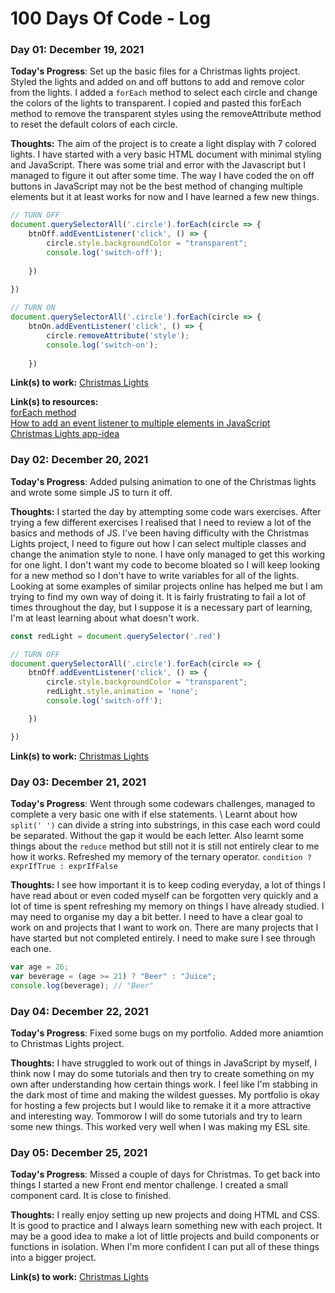 # 100 Days Of Code - Log

### Day 01: December 19, 2021 

**Today's Progress**: Set up the basic files for a Christmas lights project. Styled the lights and added on and off buttons to add and remove color from the lights. I added a ```forEach``` method to select each circle and change the colors of the lights to transparent. I copied and pasted this forEach method to remove the transparent styles using the removeAttribute method to reset the default colors of each circle. 

**Thoughts:** The aim of the project is to create a light display with 7 colored lights. I have started with a very basic HTML document with minimal styling and JavaScript. There was some trial and error with the Javascript but I managed to figure it out after some time. The way I have coded the on off buttons in JavaScript may not be the best method of changing multiple elements but it at least works for now and I have learned a few new things. 

```JavaScript
// TURN OFF
document.querySelectorAll('.circle').forEach(circle => {
    btnOff.addEventListener('click', () => {
        circle.style.backgroundColor = "transparent";
        console.log('switch-off');
        
    })
    
})

// TURN ON
document.querySelectorAll('.circle').forEach(circle => {
    btnOn.addEventListener('click', () => {
        circle.removeAttribute('style');
        console.log('switch-on');
        
    })
```
**Link(s) to work:** [Christmas Lights](https://github.com/bengera/christmas-lights)

**Link(s) to resources:** 
\
[forEach method](https://developer.mozilla.org/en-US/docs/Web/JavaScript/Reference/Global_Objects/Array/forEach)
\
[How to add an event listener to multiple elements in JavaScript](https://flaviocopes.com/how-to-add-event-listener-multiple-elements-javascript/)
\
[Christmas Lights app-idea](https://github.com/fahamidur/app-ideas/blob/master/Projects/1-Beginner/Christmas-Lights-App.md)


### Day 02: December 20, 2021 

**Today's Progress**: Added pulsing animation to one of the Christmas lights and wrote some simple JS to turn it off.

**Thoughts:** I started the day by attempting some code wars exercises. After trying a few different exercises I realised that I need to review a lot of the basics and methods of JS.
I've been having difficulty with the Christmas Lights project, I need to figure out how I can select multiple classes and change the animation style to none. I have only managed to 
get this working for one light. I don't want my code to become bloated so I will keep looking for a new method so I don't have to write variables for all of the lights.
Looking at some examples of similar projects online has helped me but I am trying to find my own way of doing it.
It is fairly frustrating to fail a lot of times throughout the day, but I suppose it is a necessary part of learning, I'm at least learning about what doesn't work.

```JavaScript
const redLight = document.querySelector('.red')

// TURN OFF
document.querySelectorAll('.circle').forEach(circle => {
    btnOff.addEventListener('click', () => {
        circle.style.backgroundColor = "transparent";
        redLight.style.animation = 'none';
        console.log('switch-off');

    })

})
```
**Link(s) to work:** [Christmas Lights](https://github.com/bengera/christmas-lights)


### Day 03: December 21, 2021 

**Today's Progress**: Went through some codewars challenges, managed to complete a very basic one with if else statements. 
\ Learnt about how  ```split(' ')``` can divide a string into substrings, in this case each word could be separated. Without the gap it would be each letter.
Also learnt some things about the ```reduce``` method but still not it is still not entirely clear to me how it works.
Refreshed my memory of the ternary operator. ```condition ? exprIfTrue : exprIfFalse```

**Thoughts:** I see how important it is to keep coding everyday, a lot of things I have read about or even coded myself can be forgotten very quickly and a lot of time
is spent refreshing my memory on things I have already studied. 
I may need to organise my day a bit better. I need to have a clear goal to work on and projects that I want to work on. There are many projects that I have started but not completed entirely.
I need to make sure I see through each one.

```JavaScript
var age = 26;
var beverage = (age >= 21) ? "Beer" : "Juice";
console.log(beverage); // "Beer"

```


### Day 04: December 22, 2021 

**Today's Progress**: Fixed some bugs on my portfolio. Added more aniamtion to Christmas Lights project. 

**Thoughts:** I have struggled to work out of things in JavaScript by myself, I think now I may do some tutorials and then try to create something on my own after understanding how 
certain things work. I feel like I'm stabbing in the dark most of time and making the wildest guesses. My portfolio is okay for hosting a few projects but I would like to remake it
it a more attractive and interesting way. Tommorow I will do some tutorials and try to learn some new things. This worked very well when I was making my ESL site.


### Day 05: December 25, 2021 

**Today's Progress**: Missed a couple of days for Christmas. To get back into things I started a new Front end mentor challenge. I created a small component card. It is close to finished.

**Thoughts:** I really enjoy setting up new projects and doing HTML and CSS. It is good to practice and I always learn something new with each project. It may be a good idea
to make a lot of little projects and build components or functions in isolation. When I'm more confident I can put all of these things into a bigger project.


**Link(s) to work:** [Christmas Lights](https://github.com/bengera/nft-card)





